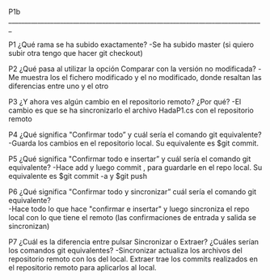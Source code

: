 P1b _______________________________________________________________________________

P1 ¿Qué rama se ha subido exactamente?
-Se ha subido master (si quiero subir otra tengo que hacer git checkout)

P2 ¿Qué pasa al utilizar la opción Comparar con la versión no modificada? 
-Me muestra los el fichero modificado y el no modificado, donde resaltan las diferencias entre uno y el otro

P3 ¿Y ahora ves algún cambio en el repositorio remoto? ¿Por qué? 
-El cambio es que se ha sincronizarlo el archivo HadaP1.cs con el repositorio remoto

P4 ¿Qué significa "Confirmar todo” y cuál sería el comando git equivalente? 
-Guarda los cambios en el repositorio local. Su equivalente es $git commit.  

P5 ¿Qué significa "Confirmar todo e insertar” y cuál sería el comando git equivalente? 
-Hace add y luego commit , para guardarle en el repo local. Su equivalente es $git commit -a  y $git push   
   
P6 ¿Qué significa "Confirmar todo y sincronizar” cuál sería el comando git equivalente?  
-Hace todo lo que hace "confirmar e insertar" y luego sincroniza el repo local con lo que tiene el remoto
(las confirmaciones de entrada y salida se sincronizan)

P7 ¿Cuál es la diferencia entre pulsar Sincronizar o Extraer? ¿Cuáles serían los comandos git equivalentes? 
-Sincronizar actualiza los archivos del repositorio remoto con los del local. 
Extraer trae los commits realizados en el repositorio remoto para aplicarlos al local.
  
